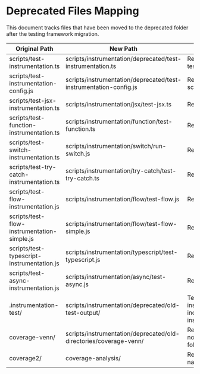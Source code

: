 # Deprecated Files Mapping

This document tracks files that have been moved to the deprecated folder after the testing framework migration.

| Original Path | New Path | Reason for Deprecation |
|--------------|----------|------------------------|
| scripts/test-instrumentation.ts | scripts/instrumentation/deprecated/test-instrumentation.ts | Replaced by unit tests and run-all-tests.js |
| scripts/test-instrumentation-config.js | scripts/instrumentation/deprecated/test-instrumentation-config.js | Replaced by Jest configuration in scripts/instrumentation/jest.config.js |
| scripts/test-jsx-instrumentation.ts | scripts/instrumentation/jsx/test-jsx.ts | Renamed as part of migration |
| scripts/test-function-instrumentation.ts | scripts/instrumentation/function/test-function.ts | Renamed as part of migration |
| scripts/test-switch-instrumentation.ts | scripts/instrumentation/switch/run-switch.js | Renamed as part of migration |
| scripts/test-try-catch-instrumentation.ts | scripts/instrumentation/try-catch/test-try-catch.ts | Renamed as part of migration |
| scripts/test-flow-instrumentation.js | scripts/instrumentation/flow/test-flow.js | Renamed as part of migration |
| scripts/test-flow-instrumentation-simple.js | scripts/instrumentation/flow/test-flow-simple.js | Renamed as part of migration |
| scripts/test-typescript-instrumentation.js | scripts/instrumentation/typescript/test-typescript.js | Renamed as part of migration |
| scripts/test-async-instrumentation.js | scripts/instrumentation/async/test-async.js | Renamed as part of migration |
| .instrumentation-test/ | scripts/instrumentation/deprecated/old-test-output/ | Temporary output folder from old instrumentation tests, replaced by individual temp directories in each instrumentation type folder |
| coverage-venn/ | scripts/instrumentation/deprecated/old-directories/coverage-venn/ | Redundant folder with functionality now provided by other coverage folders |
| coverage2/ | coverage-analysis/ | Renamed to have a more descriptive name that better reflects its purpose | 